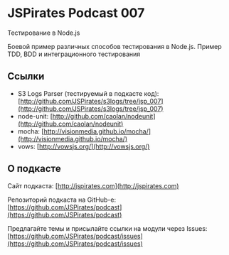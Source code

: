# JSPirates Podcast 007

Тестирование в Node.js

Боевой пример различных способов тестирования в Node.js. Пример TDD, BDD и интеграционного тестирования

## Ссылки

* S3 Logs Parser (тестируемый в подкасте код): [http://github.com/JSPirates/s3logs/tree/jsp_007](http://github.com/JSPirates/s3logs/tree/jsp_007)
* node-unit: [http://github.com/caolan/nodeunit](http://github.com/caolan/nodeunit)
* mocha: [http://visionmedia.github.io/mocha/](http://visionmedia.github.io/mocha/)
* vows: [http://vowsjs.org/](http://vowsjs.org/)

## О подкасте

Сайт подкаста: [http://jspirates.com](http://jspirates.com)

Репозиторий подкаста на GitHub-е: [https://github.com/JSPirates/podcast](https://github.com/JSPirates/podcast)

Предлагайте темы и присылайте ссылки на модули через Issues: [https://github.com/JSPirates/podcast/issues](https://github.com/JSPirates/podcast/issues)
